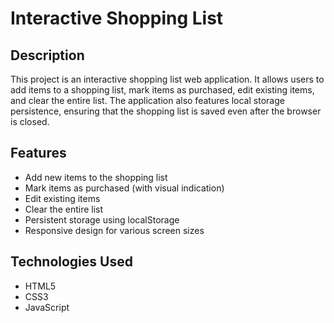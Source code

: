 # Interactive Shopping List

## Description
This project is an interactive shopping list web application. It allows users to add items to a shopping list, mark items as purchased, edit existing items, and clear the entire list. The application also features local storage persistence, ensuring that the shopping list is saved even after the browser is closed.

## Features
- Add new items to the shopping list
- Mark items as purchased (with visual indication)
- Edit existing items
- Clear the entire list
- Persistent storage using localStorage
- Responsive design for various screen sizes

## Technologies Used
- HTML5
- CSS3
- JavaScript 
